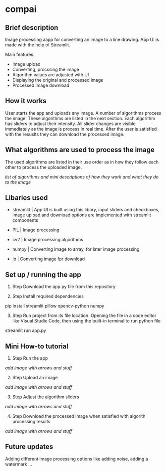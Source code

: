 # compai
## Brief description
Image processing aapp for converting an image to a line drawing. App UI is made with the help of Streamlit.

Main features:
- Image upload
- Converting, procssing the image
- Algorithm values are adjusted with UI
- Displaying the original and processed image
- Processed image download

## How it works
User starts the app and uploads any image. A number of algorithms process the image. These algorithms are listed in the next section. Each algorithm has sliders to adjust their intensity. All slider changes are visible immediately as the image is process in real time. After the user is satisfied with the resuslts they can download the processed image.

## What algorithms are used to process the image
The used algorithms are listed in their use order as in how they follow each other to process the uploaded image.

*list of algorithms and mini descriptions of how they work and what they do to the image*

## Libaries used

- streamlit | App UI is built using this libary, input sliders and checkboxes, image upload and download options are implemented with streamlit components

- PIL | Image processing

- cv2 | Image processing algorithms

- numpy | Converting image to array, for later image processing

- io | Converting image fpr download

## Set up / running the app

1. Step
Download the app.py file from this repository

2. Step
Install required dependencies

pip install streamlit pillow opencv-python numpy

3. Step 
Run project from its file location.
Opening the file in a code editor like Visual Studio Code, then using the built-in terminal to run python file

streamlit run app.py

## Mini How-to tutorial

1. Step 
Run the app

*add image with arrows and stuff*

2. Step
Upload an image

*add image with arrows and stuff*

3. Step
Adjust the algorithm sliders

*add image with arrows and stuff*

4. Step
Download the processed image when satisfied with algorith processing results

*add image with arrows and stuff*

## Future updates
Adding different image processing options like adding noise, adding a watermark ...
